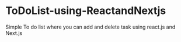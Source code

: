 # ToDoList-using-ReactandNextjs
Simple To do list where you can add and delete task using react.js and Next.js

